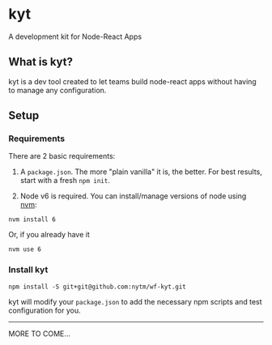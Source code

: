 # kyt
A development kit for Node-React Apps

## What is kyt?
kyt is a dev tool created to let teams build node-react apps without having to manage any configuration.

## Setup

### Requirements

There are 2 basic requirements:

1. A `package.json`. The more "plain vanilla" it is, the better. For best results, start with a fresh `npm init`.

2. Node v6 is required. You can install/manage versions of node using [nvm](https://github.com/creationix/nvm):

```
nvm install 6
```

Or, if you already have it

```
nvm use 6
```

### Install kyt

```
npm install -S git+git@github.com:nytm/wf-kyt.git
```

kyt will modify your `package.json` to add the necessary npm scripts and test configuration for you.

---

MORE TO COME...
